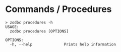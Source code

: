 # Commands / Procedures

```shell
> zodbc procedures -h
USAGE:
  zodbc procedures [OPTIONS]

OPTIONS:
  -h, --help              Prints help information
```
